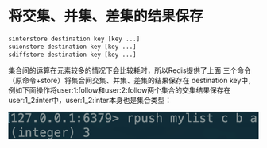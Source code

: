 # 将交集、并集、差集的结果保存

```text
sinterstore destination key [key ...]
suionstore destination key [key ...]
sdiffstore destination key [key ...]
```

集合间的运算在元素较多的情况下会比较耗时，所以Redis提供了上面 三个命令（原命令+store）将集合间交集、并集、差集的结果保存在 destination key中，例如下面操作将user:1:follow和user:2:follow两个集合的交集结果保存在user:1\_2:inter中，user:1\_2:inter本身也是集合类型：

![](../../.gitbook/assets/image%20%2865%29.png)

